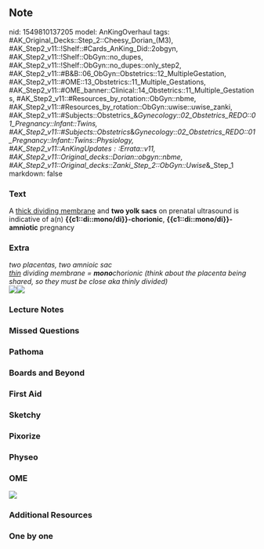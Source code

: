 ## Note
nid: 1549810137205
model: AnKingOverhaul
tags: #AK_Original_Decks::Step_2::Cheesy_Dorian_(M3), #AK_Step2_v11::!Shelf::#Cards_AnKing_Did::2obgyn, #AK_Step2_v11::!Shelf::ObGyn::no_dupes, #AK_Step2_v11::!Shelf::ObGyn::no_dupes::only_step2, #AK_Step2_v11::#B&B::06_ObGyn::Obstetrics::12_MultipleGestation, #AK_Step2_v11::#OME::13_Obstetrics::11_Multiple_Gestations, #AK_Step2_v11::#OME_banner::Clinical::14_Obstetrics::11_Multiple_Gestations, #AK_Step2_v11::#Resources_by_rotation::ObGyn::nbme, #AK_Step2_v11::#Resources_by_rotation::ObGyn::uwise::uwise_zanki, #AK_Step2_v11::#Subjects::Obstetrics_&_Gynecology::02_Obstetrics_REDO::01_Pregnancy::Infant::Twins, #AK_Step2_v11::#Subjects::Obstetrics_&_Gynecology::02_Obstetrics_REDO::01_Pregnancy::Infant::Twins::Physiology, #AK_Step2_v11::$AnKingUpdates::$Errata::v11, #AK_Step2_v11::Original_decks::Dorian::obgyn::nbme, #AK_Step2_v11::Original_decks::Zanki_Step_2::ObGyn::Uwise_&_Step_1
markdown: false

### Text
A <u>thick dividing membrane</u> and <b>two yolk sacs</b> on
prenatal ultrasound is indicative of a(n)
<b>{{c1::di::mono/di}}-chorionic</b>,
<b>{{c1::di</b><b>::mono/di</b><b>}}-amniotic</b> pregnancy

### Extra
<div>
  <i>two placentas, two amnioic sac</i>
</div>
<div>
  <i><u>thin</u> dividing membrane = <b>mono</b>chorionic (think
  about the placenta being shared, so they must be close aka thinly
  divided)</i>
</div><img src="scan0001.jpg"><img src="paste-24597277705268.jpg">

### Lecture Notes


### Missed Questions


### Pathoma


### Boards and Beyond


### First Aid


### Sketchy


### Pixorize


### Physeo


### OME
<div class="ome-widget">
  <a href=
  "https://onlinemeded.org/spa/obstetrics/multiple-gestations/acquire?ref=anki">
  <img src="_OME_AnkiFlashcards_Lesson_6.png"></a>
</div>

### Additional Resources


### One by one

